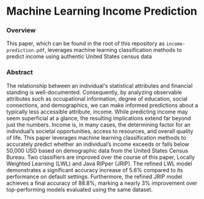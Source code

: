 # Machine Learning Income Prediction

### Overview
This paper, which can be found in the root of this repository as `income-prediction.pdf`, leverages machine learning classification methods to predict income using authentic United States census data

### Abstract

The relationship between an individual's statistical attributes and financial standing is well-documented. Consequently, by analyzing observable attributes such as occupational information, degree of education, social connections, and demographics, we can make informed predictions about a typically less accessible attribute, income. While predicting income may seem superficial at a glance, the resulting implications extend far beyond just the numbers. Income is, in many cases, the determining factor for an individual’s societal opportunities, access to resources, and overall quality of life. This paper leverages machine learning classification methods to accurately predict whether an individual’s income exceeds or falls below 50,000 USD based on demographic data from the United States Census Bureau. Two classifiers are improved over the course of this paper, Locally Weighted Learning (LWL) and Java RIPper (JRIP). The refined LWL model demonstrates a significant accuracy increase of 5.6% compared to its performance on default settings. Furthermore, the refined JRIP model achieves a final accuracy of 88.8%, marking a nearly 3% improvement over top-performing models evaluated using the same dataset.
